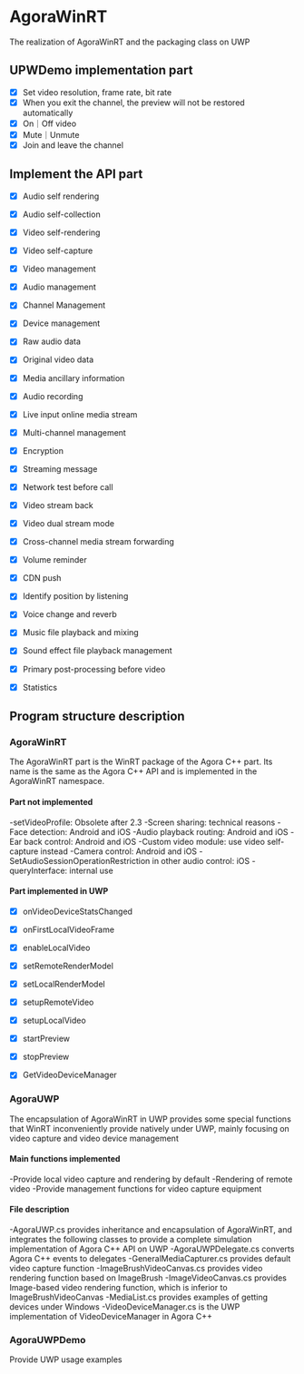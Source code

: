# AgoraWinRT
The realization of AgoraWinRT and the packaging class on UWP

## UPWDemo implementation part

-[x] Set video resolution, frame rate, bit rate
-[x] When you exit the channel, the preview will not be restored automatically
-[x] On｜Off video
-[x] Mute｜Unmute
-[x] Join and leave the channel

## Implement the API part

-[x] Audio self rendering
-[x] Audio self-collection
-[x] Video self-rendering
-[x] Video self-capture
-[x] Video management
-[x] Audio management
-[x] Channel Management

-[x] Device management
-[x] Raw audio data
-[x] Original video data
-[x] Media ancillary information
-[x] Audio recording
-[x] Live input online media stream
-[x] Multi-channel management
-[x] Encryption
-[x] Streaming message
-[x] Network test before call
-[x] Video stream back
-[x] Video dual stream mode
-[x] Cross-channel media stream forwarding
-[x] Volume reminder
-[x] CDN push
-[x] Identify position by listening
-[x] Voice change and reverb
-[x] Music file playback and mixing
-[x] Sound effect file playback management
-[x] Primary post-processing before video
-[x] Statistics

## Program structure description

### AgoraWinRT

The AgoraWinRT part is the WinRT package of the Agora C++ part. Its name is the same as the Agora C++ API and is implemented in the AgoraWinRT namespace.

#### Part not implemented
-setVideoProfile: Obsolete after 2.3
-Screen sharing: technical reasons
-Face detection: Android and iOS
-Audio playback routing: Android and iOS
-Ear back control: Android and iOS
-Custom video module: use video self-capture instead
-Camera control: Android and iOS
-SetAudioSessionOperationRestriction in other audio control: iOS
-queryInterface: internal use

#### Part implemented in UWP
-[x] onVideoDeviceStatsChanged
-[x] onFirstLocalVideoFrame

-[x] enableLocalVideo
-[x] setRemoteRenderModel
-[x] setLocalRenderModel
-[x] setupRemoteVideo
-[x] setupLocalVideo
-[x] startPreview
-[x] stopPreview

-[x] GetVideoDeviceManager

### AgoraUWP

The encapsulation of AgoraWinRT in UWP provides some special functions that WinRT inconveniently provide natively under UWP, mainly focusing on video capture and video device management

#### Main functions implemented
-Provide local video capture and rendering by default
-Rendering of remote video
-Provide management functions for video capture equipment

#### File description
-AgoraUWP.cs provides inheritance and encapsulation of AgoraWinRT, and integrates the following classes to provide a complete simulation implementation of Agora C++ API on UWP
-AgoraUWPDelegate.cs converts Agora C++ events to delegates
-GeneralMediaCapturer.cs provides default video capture function
-ImageBrushVideoCanvas.cs provides video rendering function based on ImageBrush
-ImageVideoCanvas.cs provides Image-based video rendering function, which is inferior to ImageBrushVideoCanvas
-MediaList.cs provides examples of getting devices under Windows
-VideoDeviceManager.cs is the UWP implementation of VideoDeviceManager in Agora C++

### AgoraUWPDemo

Provide UWP usage examples
